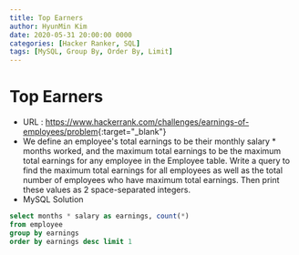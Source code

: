 ```yaml
---
title: Top Earners
author: HyunMin Kim
date: 2020-05-31 20:00:00 0000
categories: [Hacker Ranker, SQL]
tags: [MySQL, Group By, Order By, Limit]
---
```


# Top Earners

- URL : <https://www.hackerrank.com/challenges/earnings-of-employees/problem>{:target="_blank"}
- We define an employee's total earnings to be their monthly salary * months worked, and the maximum total earnings to be the maximum total earnings for any employee in the Employee table. Write a query to find the maximum total earnings for all employees as well as the total number of employees who have maximum total earnings. Then print these values as 2 space-separated integers.
- MySQL Solution


```sql
select months * salary as earnings, count(*) 
from employee
group by earnings
order by earnings desc limit 1
```